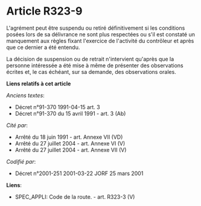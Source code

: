 # Article R323-9

L'agrément peut être suspendu ou retiré définitivement si les conditions posées lors de sa délivrance ne sont plus respectées
ou s'il est constaté un manquement aux règles fixant l'exercice de l'activité du contrôleur et après que ce dernier a été
entendu.

La décision de suspension ou de retrait n'intervient qu'après que la personne intéressée a été mise à même de présenter des
observations écrites et, le cas échéant, sur sa demande, des observations orales.

**Liens relatifs à cet article**

_Anciens textes_:

  - Décret n°91-370 1991-04-15 art. 3
  - Décret n°91-370 du 15 avril 1991 - art. 3 (Ab)

_Cité par_:

  - Arrêté du 18 juin 1991 - art. Annexe VII (VD)
  - Arrêté du 27 juillet 2004 - art. Annexe VI (V)
  - Arrêté du 27 juillet 2004 - art. Annexe VII (V)

_Codifié par_:

  - Décret n°2001-251 2001-03-22 JORF 25 mars 2001

**Liens**:

  - SPEC_APPLI: Code de la route. - art. R323-3 (V)
